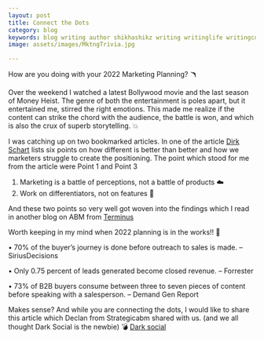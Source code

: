 ```yaml
---
layout: post
title: Connect the Dots
category: blog
keywords: blog writing author shikhashikz writing writinglife writingcommunity dailyblogpost dailyblogpostchallenge marketing abm 2022 marketingplan
image: assets/images/MktngTrivia.jpg

---
```

How are you doing with your 2022 Marketing Planning? 🪃

Over the weekend I watched a latest Bollywood movie and the last season of Money Heist. The genre of both the entertainment is poles apart, but it entertained me, stirred the right emotions. This made me realize if the content can strike the chord with the audience, the battle is won, and which is also the crux of superb storytelling. 💥

I was catching up on two bookmarked articles. In one of the article [Dirk Schart](https://dirkschart.com/2021/11/29/different-is-better-than-better/) lists six points on how different is better than better and how we marketers struggle to create the positioning. The point which stood for me from the article were Point 1 and Point 3

1.	Marketing is a battle of perceptions, not a battle of products ☁️
2.	Work on differentiators, not on features 📢

And these two points so very well got woven into the findings which I read in another blog on ABM from [Terminus](https://library.terminus.com/account-based-101/how-to-build-a-business-case-for-abm)

Worth keeping in my mind when 2022 planning is in the works!! 💯

•	70% of the buyer’s journey is done before outreach to sales is made. – SiriusDecisions

•	Only 0.75 percent of leads generated become closed revenue. – Forrester

•	73% of B2B buyers consume between three to seven pieces of content before speaking with a salesperson. – Demand Gen Report

Makes sense? And while you are connecting the dots, I would like to share this article which Declan from Strategicabm shared with us. (and we all thought Dark Social is the newbie) 💣
[Dark social](https://www.theatlantic.com/technology/archive/2012/10/dark-social-we-have-the-whole-history-of-the-web-wrong/263523/)
